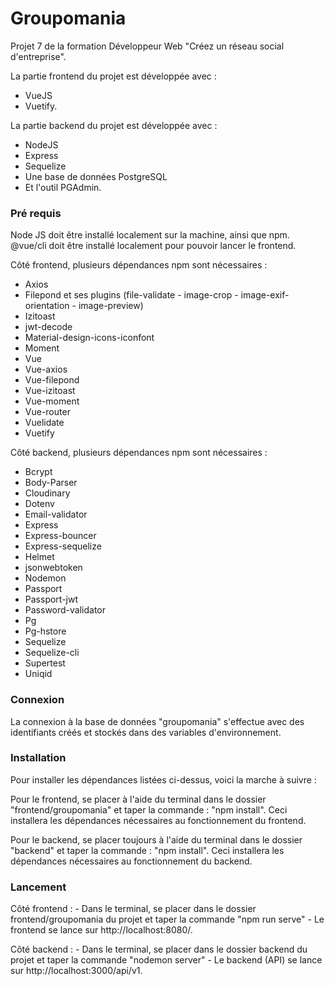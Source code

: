 # Groupomania #

Projet 7 de la formation Développeur Web "Créez un réseau social d'entreprise".

La partie frontend du projet est développée avec : 
- VueJS 
- Vuetify.

La partie backend du projet est développée avec :
- NodeJS
- Express
- Sequelize 
- Une base de données PostgreSQL 
- Et l'outil PGAdmin.

### Pré requis ###

Node JS doit être installé localement sur la machine, ainsi que npm.
@vue/cli doit être installé localement pour pouvoir lancer le frontend.

Côté frontend, plusieurs dépendances npm sont nécessaires : 
- Axios
- Filepond et ses plugins (file-validate - image-crop - image-exif-orientation - image-preview)
- Izitoast
- jwt-decode
- Material-design-icons-iconfont
- Moment
- Vue
- Vue-axios
- Vue-filepond
- Vue-izitoast
- Vue-moment
- Vue-router
- Vuelidate
- Vuetify

Côté backend, plusieurs dépendances npm sont nécessaires : 
- Bcrypt
- Body-Parser
- Cloudinary
- Dotenv
- Email-validator
- Express
- Express-bouncer
- Express-sequelize
- Helmet
- jsonwebtoken
- Nodemon
- Passport
- Passport-jwt
- Password-validator
- Pg
- Pg-hstore
- Sequelize
- Sequelize-cli
- Supertest
- Uniqid

### Connexion ###
La connexion à la base de données "groupomania" s'effectue avec des identifiants créés et stockés dans des variables d'environnement.

### Installation ###
Pour installer les dépendances listées ci-dessus, voici la marche à suivre : 

Pour le frontend, se placer à l'aide du terminal dans le dossier "frontend/groupomania" et taper la commande : "npm install".
Ceci installera les dépendances nécessaires au fonctionnement du frontend.

Pour le backend, se placer toujours à l'aide du terminal dans le dossier "backend" et taper la commande : "npm install".
Ceci installera les dépendances nécessaires au fonctionnement du backend.

### Lancement ###

Côté frontend : 
    - Dans le terminal, se placer dans le dossier frontend/groupomania du projet et taper la commande "npm run serve"
    - Le frontend se lance sur http://localhost:8080/.

Côté backend : 
    - Dans le terminal, se placer dans le dossier backend du projet et taper la commande "nodemon server"
    - Le backend (API) se lance sur http://localhost:3000/api/v1.

